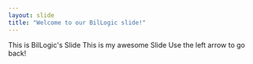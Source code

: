 ```yaml
---
layout: slide
title: "Welcome to our BilLogic slide!"
---
```


This is BilLogic's Slide
This is my awesome Slide
Use the left arrow to go back!
